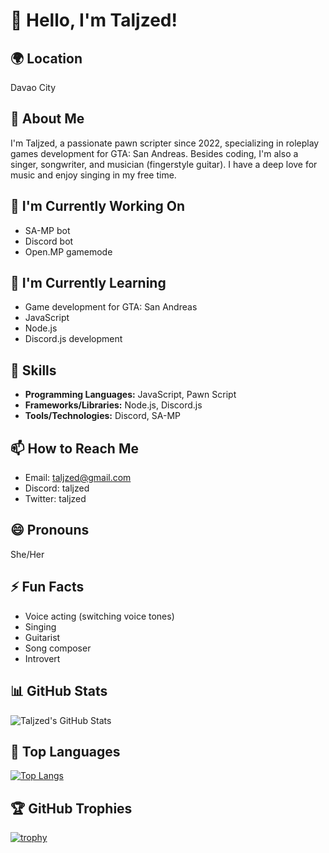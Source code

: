 
# 👋 Hello, I'm Taljzed!

## 🌍 Location

Davao City

## 🚀 About Me

I'm Taljzed, a passionate pawn scripter since 2022, specializing in roleplay games development for GTA: San Andreas. Besides coding, I'm also a singer, songwriter, and musician (fingerstyle guitar). I have a deep love for music and enjoy singing in my free time.

## 🔭 I'm Currently Working On

- SA-MP bot
- Discord bot
- Open.MP gamemode

## 🌱 I'm Currently Learning

- Game development for GTA: San Andreas
- JavaScript
- Node.js
- Discord.js development

## 💼 Skills

- **Programming Languages:** JavaScript, Pawn Script
- **Frameworks/Libraries:** Node.js, Discord.js
- **Tools/Technologies:** Discord, SA-MP

## 📫 How to Reach Me

- Email: taljzed@gmail.com
- Discord: taljzed
- Twitter: taljzed

## 😄 Pronouns

She/Her

## ⚡ Fun Facts

- Voice acting (switching voice tones)
- Singing
- Guitarist
- Song composer
- Introvert

## 📊 GitHub Stats

![Taljzed's GitHub Stats](https://github-readme-stats.vercel.app/api?username=taljzed&show_icons=true&theme=radical)

## 🌟 Top Languages

[![Top Langs](https://github-readme-stats.vercel.app/api/top-langs/?username=taljzed&layout=compact)](https://github.com/taljzed)

## 🏆 GitHub Trophies

[![trophy](https://github-profile-trophy.vercel.app/?username=taljzed)](https://github.com/taljzed)
